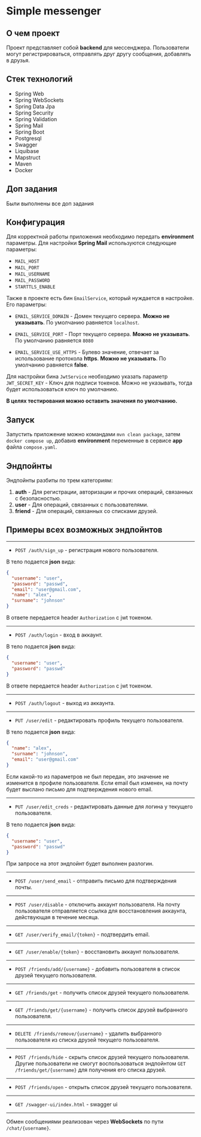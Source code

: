 # Simple messenger

## О чем проект

Проект представляет собой **backend** для мессенджера.
Пользователи могут регистрироваться, отправлять друг другу сообщения, добавлять в друзья.

## Стек технологий

- Spring Web
- Spring WebSockets
- Spring Data Jpa
- Spring Security
- Spring Validation
- Spring Mail
- Spring Boot
- Postgresql
- Swagger
- Liquibase
- Mapstruct
- Maven
- Docker

## Доп задания

Были выполнены все доп задания

## Конфигурация

Для корректной работы приложения необходимо передать **environment** параметры.
Для настройки **Spring Mail** используются следующие параметры:

- `MAIL_HOST`
- `MAIL_PORT`
- `MAIL_USERNAME`
- `MAIL_PASSWORD`
- `STARTTLS_ENABLE`

Также в проекте есть бин `EmailService`, который нуждается в настройке.
Его параметры:

- `EMAIL_SERVICE_DOMAIN` - Домен текущего сервера. **Можно не указывать**.
  По умолчанию равняется `localhost`.


- `EMAIL_SERVICE_PORT` - Порт текущего сервера. **Можно не указывать**.
  По умолчанию равняется `8080`


- `EMAIL_SERVICE_USE_HTTPS` - Булево значение, отвечает за использование протокола **https**.
  **Можно не указывать**. По умолчанию равняется **false**.

Для настройки бина `JwtService` необходимо указать параметр
`JWT_SECRET_KEY` - Ключ для подписи токенов. Можно не указывать,
тогда будет использоваться ключ по умолчанию.

**В целях тестирования можно оставить значения по умолчанию.**

## Запуск

Запустить приложение можно командами `mvn clean package`, затем `docker compose up`,
добавив **environment** переменные
в
сервисе **app** файла `compose.yaml`.

## Эндпойнты

Эндпойнты разбиты по трем категориям:

1. **auth** - Для регистрации, авторизации и прочих операций, связанных с безопасностью.
2. **user** - Для операций, связанных с пользователями.
3. **friend** - Для операций, связанных со списками друзей.

## Примеры всех возможных эндпойнтов

---

- `POST /auth/sign_up` - регистрация нового пользователя.

В тело подается **json** вида:

```json
{
  "username": "user",
  "password": "passwd",
  "email": "user@gmail.com",
  "name": "alex",
  "surname": "johnson"
}
```

В ответе передается header `Authorization` с jwt токеном.

---

- `POST /auth/login` - вход в аккаунт.

В тело подается **json** вида:

```json
{
  "username": "user",
  "password": "passwd"
}
```

В ответе передается header `Authorization` с jwt токеном.

---

- `POST /auth/logout` - выход из аккаунта.

---

- `PUT /user/edit` - редактировать профиль текущего пользователя.

В тело подается **json** вида:

```json
{
  "name": "alex",
  "surname": "johnson",
  "email": "user@gmail.com"
}
```

Если какой-то из параметров не был передан, это значение не изменится в профиле пользователя.
Если email был изменен, на почту будет выслано письмо для подтверждения нового email.

---

- `PUT /user/edit_creds` - редактировать данные для логина у текущего пользователя.

В тело подается **json** вида:

```json
{
  "username": "user",
  "password": "passwd"
}
```

При запросе на этот эндпойнт будет выполнен разлогин.

---

- `POST /user/send_email` - отправить письмо для подтверждения почты.

---

- `POST /user/disable` - отключить аккаунт пользователя.
  На почту пользователя отправляется ссылка для восстановления аккаунта,
  действующая в течение месяца.

---

- `GET /user/verify_email/{token}` - подтвердить email.

---

- `GET /user/enable/{token}` - восстановить аккаунт пользователя.

---

- `POST /friends/add/{username}` - добавить пользователя в список друзей текущего пользователя.

---

- `GET /friends/get` - получить список друзей текущего пользователя.

---

- `GET /friends/get/{username}` - получить список друзей выбранного пользователя.

---

- `DELETE /friends/remove/{username}` - удалить выбранного пользователя
  из списка друзей текущего пользователя.

---

- `POST /friends/hide` - скрыть список друзей текущего пользователя.
  Другие пользователи не смогут воспользоваться эндпойнтом `GET /friends/get/{username}`
  для получения его списка друзей.

---

- `POST /friends/open` - открыть список друзей текущего пользователя.

---

- `GET /swagger-ui/index.html` - swagger ui

---

Обмен сообщениями реализован через **WebSockets** по пути `/chat/{username}`.